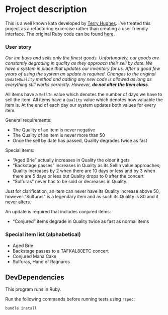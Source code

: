 # Project description
This is a well known kata developed by [Terry Hughes](http://iamnotmyself.com/2011/02/13/refactor-this-the-gilded-rose-kata/). I've treated this project as a refactoring excercise rather than creating a user friendly interface. The original Ruby code can be found [here](https://github.com/emilybache/GildedRose-Refactoring-Kata/blob/main/ruby/gilded_rose.rb).

### User story
_Our inn buys and sells only the finest goods. Unfortunately, our goods are constantly degrading in quality as they approach their sell by date. We have a system in place that updates our inventory for us. After a good few years of using the system an update is required. Changes to the original `UpdateQuality` method and adding any new code is allowed as long as everything still works correctly. However, **do not alter the Item class**._

All items have a `SellIn` value which denotes the number of days we have to sell the item. All items have a `Quality` value which denotes how valuable the item is. At the end of each day our system updates both values for every item.

General requirements:

- The Quality of an item is never negative
- The Quality of an item is never more than 50
- Once the sell by date has passed, Quality degrades twice as fast

Special items:

- “Aged Brie” actually increases in Quality the older it gets 
- “Backstage passes” increases in Quality as its SellIn value approaches; Quality increases by 2 when there are 10 days or less and by 3 when there are 5 days or less but Quality drops to 0 after the concert
- “Sulfuras” never has to be sold or decreases in Quality.

Just for clarification, an item can never have its Quality increase above 50, however "Sulfuras" is a legendary item and as such its Quality is 80 and it never alters.

An update is required that includes conjured items:

- “Conjured” items degrade in Quality twice as fast as normal items

### Special item list (alphabetical)
- Aged Brie
- Backstage passes to a TAFKAL80ETC concert
- Conjured Mana Cake
- Sulfuras, Hand of Ragnaros

## DevDependencies
This program runs in Ruby.

Run the following commands before running tests using `rspec`:

```
bundle install
```

